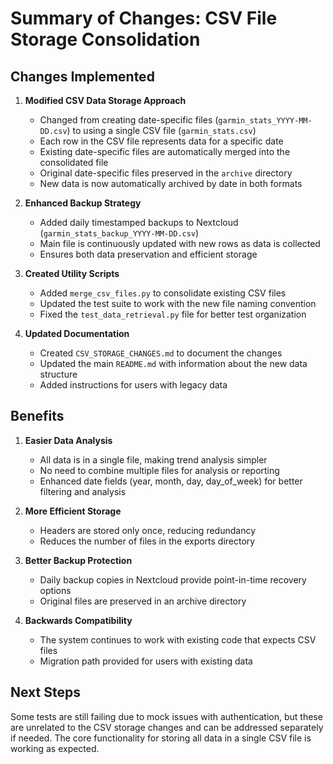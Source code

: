 # Summary of Changes: CSV File Storage Consolidation

## Changes Implemented

1. **Modified CSV Data Storage Approach**
   - Changed from creating date-specific files (`garmin_stats_YYYY-MM-DD.csv`) to using a single CSV file (`garmin_stats.csv`)
   - Each row in the CSV file represents data for a specific date
   - Existing date-specific files are automatically merged into the consolidated file
   - Original date-specific files preserved in the `archive` directory
   - New data is now automatically archived by date in both formats

2. **Enhanced Backup Strategy**
   - Added daily timestamped backups to Nextcloud (`garmin_stats_backup_YYYY-MM-DD.csv`)
   - Main file is continuously updated with new rows as data is collected
   - Ensures both data preservation and efficient storage

3. **Created Utility Scripts**
   - Added `merge_csv_files.py` to consolidate existing CSV files
   - Updated the test suite to work with the new file naming convention
   - Fixed the `test_data_retrieval.py` file for better test organization

4. **Updated Documentation**
   - Created `CSV_STORAGE_CHANGES.md` to document the changes
   - Updated the main `README.md` with information about the new data structure
   - Added instructions for users with legacy data

## Benefits

1. **Easier Data Analysis**
   - All data is in a single file, making trend analysis simpler
   - No need to combine multiple files for analysis or reporting
   - Enhanced date fields (year, month, day, day_of_week) for better filtering and analysis

2. **More Efficient Storage**
   - Headers are stored only once, reducing redundancy
   - Reduces the number of files in the exports directory

3. **Better Backup Protection**
   - Daily backup copies in Nextcloud provide point-in-time recovery options
   - Original files are preserved in an archive directory

4. **Backwards Compatibility**
   - The system continues to work with existing code that expects CSV files
   - Migration path provided for users with existing data

## Next Steps

Some tests are still failing due to mock issues with authentication, but these are unrelated to the CSV storage changes and can be addressed separately if needed. The core functionality for storing all data in a single CSV file is working as expected.
